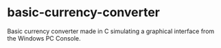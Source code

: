 # basic-currency-converter
Basic currency converter made in C simulating a graphical interface from the Windows PC Console.
